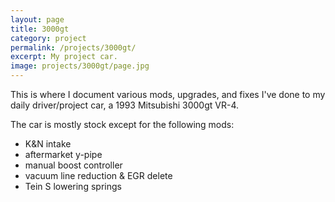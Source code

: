 ```yaml
---
layout: page
title: 3000gt
category: project
permalink: /projects/3000gt/
excerpt: My project car.
image: projects/3000gt/page.jpg
---
```


This is where I document various mods, upgrades, and fixes I've done to my daily driver/project car, a 1993 Mitsubishi 3000gt VR-4.

The car is mostly stock except for the following mods:
- K&N intake
- aftermarket y-pipe
- manual boost controller
- vacuum line reduction & EGR delete
- Tein S lowering springs

